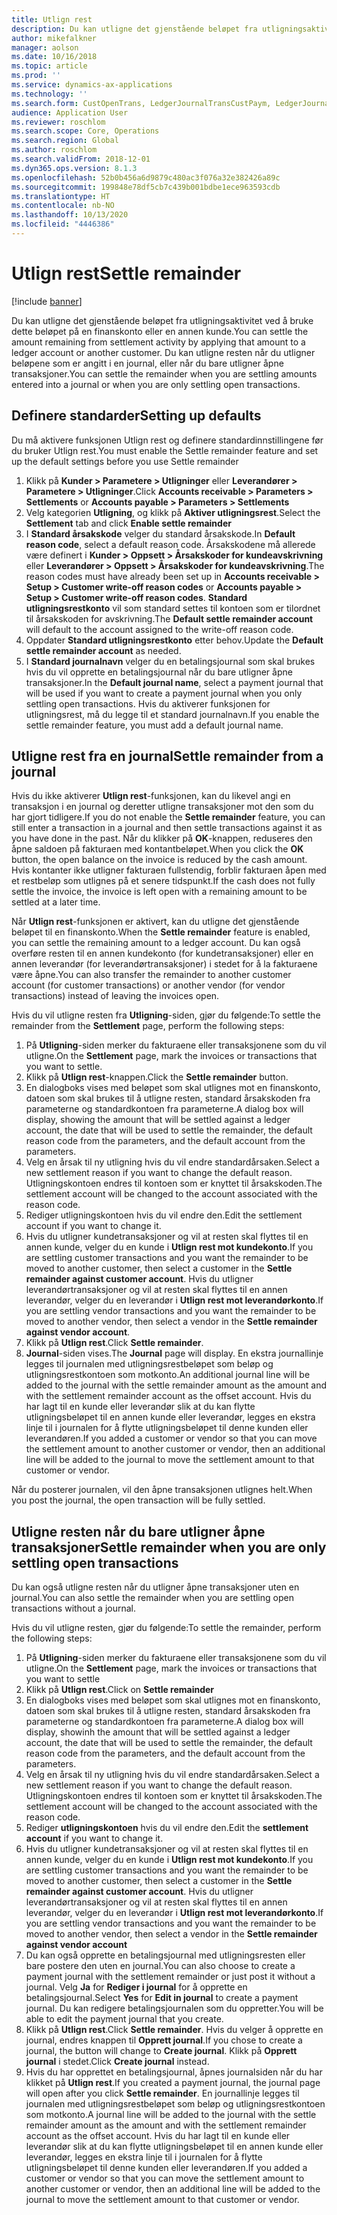 ```yaml
---
title: Utlign rest
description: Du kan utligne det gjenstående beløpet fra utligningsaktivitet ved å bruke dette beløpet i en finanskonto.
author: mikefalkner
manager: aolson
ms.date: 10/16/2018
ms.topic: article
ms.prod: ''
ms.service: dynamics-ax-applications
ms.technology: ''
ms.search.form: CustOpenTrans, LedgerJournalTransCustPaym, LedgerJournalTransVendPaym, VendOpenTrans
audience: Application User
ms.reviewer: roschlom
ms.search.scope: Core, Operations
ms.search.region: Global
ms.author: roschlom
ms.search.validFrom: 2018-12-01
ms.dyn365.ops.version: 8.1.3
ms.openlocfilehash: 52b0b456a6d9879c480ac3f076a32e382426a89c
ms.sourcegitcommit: 199848e78df5cb7c439b001bdbe1ece963593cdb
ms.translationtype: HT
ms.contentlocale: nb-NO
ms.lasthandoff: 10/13/2020
ms.locfileid: "4446386"
---
```

# <a name="settle-remainder"></a><span data-ttu-id="0cf23-103">Utlign rest</span><span class="sxs-lookup"><span data-stu-id="0cf23-103">Settle remainder</span></span>

[!include [banner](../includes/banner.md)]

<span data-ttu-id="0cf23-104">Du kan utligne det gjenstående beløpet fra utligningsaktivitet ved å bruke dette beløpet på en finanskonto eller en annen kunde.</span><span class="sxs-lookup"><span data-stu-id="0cf23-104">You can settle the amount remaining from settlement activity by applying that amount to a ledger account or another customer.</span></span> <span data-ttu-id="0cf23-105">Du kan utligne resten når du utligner beløpene som er angitt i en journal, eller når du bare utligner åpne transaksjoner.</span><span class="sxs-lookup"><span data-stu-id="0cf23-105">You can settle the remainder when you are settling amounts entered into a journal or when you are only settling open transactions.</span></span>

## <a name="setting-up-defaults"></a><span data-ttu-id="0cf23-106">Definere standarder</span><span class="sxs-lookup"><span data-stu-id="0cf23-106">Setting up defaults</span></span> 
<span data-ttu-id="0cf23-107">Du må aktivere funksjonen Utlign rest og definere standardinnstillingene før du bruker Utlign rest.</span><span class="sxs-lookup"><span data-stu-id="0cf23-107">You must enable the Settle remainder feature and set up the default settings before you use Settle remainder</span></span>

1)  <span data-ttu-id="0cf23-108">Klikk på **Kunder > Parametere > Utligninger** eller **Leverandører > Parametere > Utligninger**.</span><span class="sxs-lookup"><span data-stu-id="0cf23-108">Click **Accounts receivable > Parameters > Settlements** or **Accounts payable > Parameters > Settlements**</span></span>
2)  <span data-ttu-id="0cf23-109">Velg kategorien **Utligning**, og klikk på **Aktiver utligningsrest**.</span><span class="sxs-lookup"><span data-stu-id="0cf23-109">Select the **Settlement** tab and click **Enable settle remainder**</span></span>
3)  <span data-ttu-id="0cf23-110">I **Standard årsakskode** velger du standard årsakskode.</span><span class="sxs-lookup"><span data-stu-id="0cf23-110">In **Default reason code**, select a default reason code.</span></span> <span data-ttu-id="0cf23-111">Årsakskodene må allerede være definert i **Kunder > Oppsett > Årsakskoder for kundeavskrivning** eller **Leverandører > Oppsett > Årsakskoder for kundeavskrivning**.</span><span class="sxs-lookup"><span data-stu-id="0cf23-111">The reason codes must have already been set up in **Accounts receivable > Setup > Customer write-off reason codes** or **Accounts payable > Setup > Customer write-off reason codes**.</span></span> <span data-ttu-id="0cf23-112">**Standard utligningsrestkonto** vil som standard settes til kontoen som er tilordnet til årsakskoden for avskrivning.</span><span class="sxs-lookup"><span data-stu-id="0cf23-112">The **Default settle remainder account** will default to the account assigned to the write-off reason code.</span></span>
3)  <span data-ttu-id="0cf23-113">Oppdater **Standard utligningsrestkonto** etter behov.</span><span class="sxs-lookup"><span data-stu-id="0cf23-113">Update the **Default settle remainder account** as needed.</span></span>
4)  <span data-ttu-id="0cf23-114">I **Standard journalnavn** velger du en betalingsjournal som skal brukes hvis du vil opprette en betalingsjournal når du bare utligner åpne transaksjoner.</span><span class="sxs-lookup"><span data-stu-id="0cf23-114">In the **Default journal name**, select a payment journal that will be used if you want to create a payment journal when you only settling open transactions.</span></span> <span data-ttu-id="0cf23-115">Hvis du aktiverer funksjonen for utligningsrest, må du legge til et standard journalnavn.</span><span class="sxs-lookup"><span data-stu-id="0cf23-115">If you enable the settle remainder feature, you must add a default journal name.</span></span>

## <a name="settle-remainder-from-a-journal"></a><span data-ttu-id="0cf23-116">Utligne rest fra en journal</span><span class="sxs-lookup"><span data-stu-id="0cf23-116">Settle remainder from a journal</span></span>
<span data-ttu-id="0cf23-117">Hvis du ikke aktiverer **Utlign rest**-funksjonen, kan du likevel angi en transaksjon i en journal og deretter utligne transaksjoner mot den som du har gjort tidligere.</span><span class="sxs-lookup"><span data-stu-id="0cf23-117">If you do not enable the **Settle remainder** feature, you can still enter a transaction in a journal and then settle transactions against it as you have done in the past.</span></span> <span data-ttu-id="0cf23-118">Når du klikker på **OK**-knappen, reduseres den åpne saldoen på fakturaen med kontantbeløpet.</span><span class="sxs-lookup"><span data-stu-id="0cf23-118">When you click the **OK** button, the open balance on the invoice is reduced by the cash amount.</span></span> <span data-ttu-id="0cf23-119">Hvis kontanter ikke utligner fakturaen fullstendig, forblir fakturaen åpen med et restbeløp som utlignes på et senere tidspunkt.</span><span class="sxs-lookup"><span data-stu-id="0cf23-119">If the cash does not fully settle the invoice, the invoice is left open with a remaining amount to be settled at a later time.</span></span>

<span data-ttu-id="0cf23-120">Når **Utlign rest**-funksjonen er aktivert, kan du utligne det gjenstående beløpet til en finanskonto.</span><span class="sxs-lookup"><span data-stu-id="0cf23-120">When the **Settle remainder** feature is enabled, you can settle the remaining amount to a ledger account.</span></span> <span data-ttu-id="0cf23-121">Du kan også overføre resten til en annen kundekonto (for kundetransaksjoner) eller en annen leverandør (for leverandørtransaksjoner) i stedet for å la fakturaene være åpne.</span><span class="sxs-lookup"><span data-stu-id="0cf23-121">You can also transfer the remainder to another customer account (for customer transactions) or another vendor (for vendor transactions) instead of leaving the invoices open.</span></span> 

<span data-ttu-id="0cf23-122">Hvis du vil utligne resten fra **Utligning**-siden, gjør du følgende:</span><span class="sxs-lookup"><span data-stu-id="0cf23-122">To settle the remainder from the **Settlement** page, perform the following steps:</span></span>

1)  <span data-ttu-id="0cf23-123">På **Utligning**-siden merker du fakturaene eller transaksjonene som du vil utligne.</span><span class="sxs-lookup"><span data-stu-id="0cf23-123">On the **Settlement** page, mark the invoices or transactions that you want to settle.</span></span>
2)  <span data-ttu-id="0cf23-124">Klikk på **Utlign rest**-knappen.</span><span class="sxs-lookup"><span data-stu-id="0cf23-124">Click the **Settle remainder** button.</span></span>
3)  <span data-ttu-id="0cf23-125">En dialogboks vises med beløpet som skal utlignes mot en finanskonto, datoen som skal brukes til å utligne resten, standard årsakskoden fra parameterne og standardkontoen fra parameterne.</span><span class="sxs-lookup"><span data-stu-id="0cf23-125">A dialog box will display, showing the amount that will be settled against a ledger account, the date that will be used to settle the remainder, the default reason code from the parameters, and the default account from the parameters.</span></span> 
4)  <span data-ttu-id="0cf23-126">Velg en årsak til ny utligning hvis du vil endre standardårsaken.</span><span class="sxs-lookup"><span data-stu-id="0cf23-126">Select a new settlement reason if you want to change the default reason.</span></span> <span data-ttu-id="0cf23-127">Utligningskontoen endres til kontoen som er knyttet til årsakskoden.</span><span class="sxs-lookup"><span data-stu-id="0cf23-127">The settlement account will be changed to the account associated with the reason code.</span></span>
5)  <span data-ttu-id="0cf23-128">Rediger utligningskontoen hvis du vil endre den.</span><span class="sxs-lookup"><span data-stu-id="0cf23-128">Edit the settlement account if you want to change it.</span></span>
6)  <span data-ttu-id="0cf23-129">Hvis du utligner kundetransaksjoner og vil at resten skal flyttes til en annen kunde, velger du en kunde i **Utlign rest mot kundekonto**.</span><span class="sxs-lookup"><span data-stu-id="0cf23-129">If you are settling customer transactions and you want the remainder to be moved to another customer, then select a customer in the **Settle remainder against customer account**.</span></span> <span data-ttu-id="0cf23-130">Hvis du utligner leverandørtransaksjoner og vil at resten skal flyttes til en annen leverandør, velger du en leverandør i **Utlign rest mot leverandørkonto**.</span><span class="sxs-lookup"><span data-stu-id="0cf23-130">If you are settling vendor transactions and you want the remainder to be moved to another vendor, then select a vendor in the **Settle remainder against vendor account**.</span></span>
6)  <span data-ttu-id="0cf23-131">Klikk på **Utlign rest**.</span><span class="sxs-lookup"><span data-stu-id="0cf23-131">Click **Settle remainder**.</span></span>
7)  <span data-ttu-id="0cf23-132">**Journal**-siden vises.</span><span class="sxs-lookup"><span data-stu-id="0cf23-132">The **Journal** page will display.</span></span> <span data-ttu-id="0cf23-133">En ekstra journallinje legges til journalen med utligningsrestbeløpet som beløp og utligningsrestkontoen som motkonto.</span><span class="sxs-lookup"><span data-stu-id="0cf23-133">An additional journal line will be added to the journal with the settle remainder amount as the amount and with the settlement remainder account as the offset account.</span></span> <span data-ttu-id="0cf23-134">Hvis du har lagt til en kunde eller leverandør slik at du kan flytte utligningsbeløpet til en annen kunde eller leverandør, legges en ekstra linje til i journalen for å flytte utligningsbeløpet til denne kunden eller leverandøren.</span><span class="sxs-lookup"><span data-stu-id="0cf23-134">If you added a customer or vendor so that you can move the settlement amount to another customer or vendor, then an additional line will be added to the journal to move the settlement amount to that customer or vendor.</span></span>

<span data-ttu-id="0cf23-135">Når du posterer journalen, vil den åpne transaksjonen utlignes helt.</span><span class="sxs-lookup"><span data-stu-id="0cf23-135">When you post the journal, the open transaction will be fully settled.</span></span> 

## <a name="settle-remainder-when-you-are-only-settling-open-transactions"></a><span data-ttu-id="0cf23-136">Utligne resten når du bare utligner åpne transaksjoner</span><span class="sxs-lookup"><span data-stu-id="0cf23-136">Settle remainder when you are only settling open transactions</span></span>
<span data-ttu-id="0cf23-137">Du kan også utligne resten når du utligner åpne transaksjoner uten en journal.</span><span class="sxs-lookup"><span data-stu-id="0cf23-137">You can also settle the remainder when you are settling open transactions without a journal.</span></span>

<span data-ttu-id="0cf23-138">Hvis du vil utligne resten, gjør du følgende:</span><span class="sxs-lookup"><span data-stu-id="0cf23-138">To settle the remainder, perform the following steps:</span></span>

1)  <span data-ttu-id="0cf23-139">På **Utligning**-siden merker du fakturaene eller transaksjonene som du vil utligne.</span><span class="sxs-lookup"><span data-stu-id="0cf23-139">On the **Settlement** page, mark the invoices or transactions that you want to settle</span></span>
2)  <span data-ttu-id="0cf23-140">Klikk på **Utlign rest**.</span><span class="sxs-lookup"><span data-stu-id="0cf23-140">Click on **Settle remainder**</span></span>
3)  <span data-ttu-id="0cf23-141">En dialogboks vises med beløpet som skal utlignes mot en finanskonto, datoen som skal brukes til å utligne resten, standard årsakskoden fra parameterne og standardkontoen fra parameterne.</span><span class="sxs-lookup"><span data-stu-id="0cf23-141">A dialog box will display, showinh the amount that will be settled against a ledger account, the date that will be used to settle the remainder, the default reason code from the parameters, and the default account from the parameters.</span></span> 
4)  <span data-ttu-id="0cf23-142">Velg en årsak til ny utligning hvis du vil endre standardårsaken.</span><span class="sxs-lookup"><span data-stu-id="0cf23-142">Select a new settlement reason if you want to change the default reason.</span></span> <span data-ttu-id="0cf23-143">Utligningskontoen endres til kontoen som er knyttet til årsakskoden.</span><span class="sxs-lookup"><span data-stu-id="0cf23-143">The settlement account will be changed to the account associated with the reason code.</span></span>
5)  <span data-ttu-id="0cf23-144">Rediger **utligningskontoen** hvis du vil endre den.</span><span class="sxs-lookup"><span data-stu-id="0cf23-144">Edit the **settlement account** if you want to change it.</span></span>
6)  <span data-ttu-id="0cf23-145">Hvis du utligner kundetransaksjoner og vil at resten skal flyttes til en annen kunde, velger du en kunde i **Utlign rest mot kundekonto**.</span><span class="sxs-lookup"><span data-stu-id="0cf23-145">If you are settling customer transactions and you want the remainder to be moved to another customer, then select a customer in the **Settle remainder against customer account**.</span></span> <span data-ttu-id="0cf23-146">Hvis du utligner leverandørtransaksjoner og vil at resten skal flyttes til en annen leverandør, velger du en leverandør i **Utlign rest mot leverandørkonto**.</span><span class="sxs-lookup"><span data-stu-id="0cf23-146">If you are settling vendor transactions and you want the remainder to be moved to another vendor, then select a vendor in the **Settle remainder against vendor account**</span></span>
7)  <span data-ttu-id="0cf23-147">Du kan også opprette en betalingsjournal med utligningsresten eller bare postere den uten en journal.</span><span class="sxs-lookup"><span data-stu-id="0cf23-147">You can also choose to create a payment journal with the settlement remainder or just post it without a journal.</span></span> <span data-ttu-id="0cf23-148">Velg **Ja** for **Rediger i journal** for å opprette en betalingsjournal.</span><span class="sxs-lookup"><span data-stu-id="0cf23-148">Select **Yes** for **Edit in journal** to create a payment journal.</span></span> <span data-ttu-id="0cf23-149">Du kan redigere betalingsjournalen som du oppretter.</span><span class="sxs-lookup"><span data-stu-id="0cf23-149">You will be able to edit the payment journal that you create.</span></span>
8)  <span data-ttu-id="0cf23-150">Klikk på **Utlign rest**.</span><span class="sxs-lookup"><span data-stu-id="0cf23-150">Click **Settle remainder**.</span></span> <span data-ttu-id="0cf23-151">Hvis du velger å opprette en journal, endres knappen til **Opprett journal**.</span><span class="sxs-lookup"><span data-stu-id="0cf23-151">If you chose to create a journal, the button will change to **Create journal**.</span></span> <span data-ttu-id="0cf23-152">Klikk på **Opprett journal** i stedet.</span><span class="sxs-lookup"><span data-stu-id="0cf23-152">Click **Create journal** instead.</span></span>
9)  <span data-ttu-id="0cf23-153">Hvis du har opprettet en betalingsjournal, åpnes journalsiden når du har klikket på **Utlign rest**.</span><span class="sxs-lookup"><span data-stu-id="0cf23-153">If you created a payment journal, the journal page will open after you click **Settle remainder**.</span></span> <span data-ttu-id="0cf23-154">En journallinje legges til journalen med utligningsrestbeløpet som beløp og utligningsrestkontoen som motkonto.</span><span class="sxs-lookup"><span data-stu-id="0cf23-154">A journal line will be added to the journal with the settle remainder amount as the amount and with the settlement remainder account as the offset account.</span></span> <span data-ttu-id="0cf23-155">Hvis du har lagt til en kunde eller leverandør slik at du kan flytte utligningsbeløpet til en annen kunde eller leverandør, legges en ekstra linje til i journalen for å flytte utligningsbeløpet til denne kunden eller leverandøren.</span><span class="sxs-lookup"><span data-stu-id="0cf23-155">If you added a customer or vendor so that you can move the settlement amount to another customer or vendor, then an additional line will be added to the journal to move the settlement amount to that customer or vendor.</span></span>
